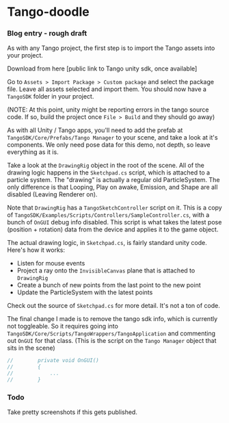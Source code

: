 # Tango-doodle

### Blog entry - rough draft

As with any Tango project, the first step is to import the Tango assets into your project.

Download from here [public link to Tango unity sdk, once available]

Go to `Assets > Import Package > Custom package` and select the package file. Leave all assets selected and import them. You should now have a `TangoSDK` folder in your project.

(NOTE: At this point, unity might be reporting errors in the tango source code. If so, build the project once `File > Build` and they should go away)

As with all Unity / Tango apps, you'll need to add the prefab at `TangoSDK/Core/Prefabs/Tango Manager` to your scene, and take a look at it's components. We only need pose data for this demo, not depth, so leave everything as it is.

Take a look at the `DrawingRig` object in the root of the scene. All of the drawing logic happens in the `Sketchpad.cs` script, which is attached to a particle system. The "drawing" is actually a regular old ParticleSystem. The only difference is that Looping, Play on awake, Emission, and Shape are all disabled (Leaving Renderer on).

Note that `DrawingRig` has a `TangoSketchController` script on it. This is a copy of `TangoSDK/Examples/Scripts/Controllers/SampleController.cs`, with a bunch of `OnGUI` debug info disabled. This script is what takes the latest pose (position + rotation) data from the device and applies it to the game object.

The actual drawing logic, in `Sketchpad.cs`, is fairly standard unity code. Here's how it works:

- Listen for mouse events
- Project a ray onto the `InvisibleCanvas` plane that is attached to `DrawingRig`
- Create a bunch of new points from the last point to the new point
- Update the ParticleSystem with the latest points

Check out the source of `Sketchpad.cs` for more detail. It's not a ton of code.

The final change I made is to remove the tango sdk info, which is currently not toggleable. So it requires going into `TangoSDK/Core/Scripts/TangoWrappers/TangoApplication` and commenting out `OnGUI` for that class. (This is the script on the `Tango Manager` object that sits in the scene)

```csharp
//        private void OnGUI()
//        {
//            ...
//        }
```

### Todo

Take pretty screenshots if this gets published.
